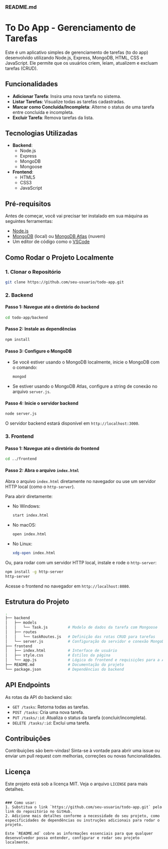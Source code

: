 
### README.md


# To Do App - Gerenciamento de Tarefas

Este é um aplicativo simples de gerenciamento de tarefas (to do app) desenvolvido utilizando Node.js, Express, MongoDB, HTML, CSS e JavaScript. Ele permite que os usuários criem, leiam, atualizem e excluam tarefas (CRUD).

## Funcionalidades

- **Adicionar Tarefa**: Insira uma nova tarefa no sistema.
- **Listar Tarefas**: Visualize todas as tarefas cadastradas.
- **Marcar como Concluída/Incompleta**: Alterne o status de uma tarefa entre concluída e incompleta.
- **Excluir Tarefa**: Remova tarefas da lista.

## Tecnologias Utilizadas

- **Backend**:
  - Node.js
  - Express
  - MongoDB
  - Mongoose
- **Frontend**:
  - HTML5
  - CSS3
  - JavaScript 

## Pré-requisitos

Antes de começar, você vai precisar ter instalado em sua máquina as seguintes ferramentas:
- [Node.js](https://nodejs.org/)
- [MongoDB](https://www.mongodb.com/try/download/community) (local) ou [MongoDB Atlas](https://www.mongodb.com/cloud/atlas) (nuvem)
- Um editor de código como o [VSCode](https://code.visualstudio.com/)

## Como Rodar o Projeto Localmente

### 1. Clonar o Repositório

```bash
git clone https://github.com/seu-usuario/todo-app.git
```

### 2. Backend

#### Passo 1: Navegue até o diretório do backend

```bash
cd todo-app/backend
```

#### Passo 2: Instale as dependências

```bash
npm install
```

#### Passo 3: Configure o MongoDB

- Se você estiver usando o MongoDB localmente, inicie o MongoDB com o comando:

  ```bash
  mongod
  ```

- Se estiver usando o MongoDB Atlas, configure a string de conexão no arquivo `server.js`.

#### Passo 4: Inicie o servidor backend

```bash
node server.js
```

O servidor backend estará disponível em `http://localhost:3000`.

### 3. Frontend

#### Passo 1: Navegue até o diretório do frontend

```bash
cd ../frontend
```

#### Passo 2: Abra o arquivo `index.html`

Abra o arquivo `index.html` diretamente no navegador ou use um servidor HTTP local (como o `http-server`).

Para abrir diretamente:

- No Windows:

  ```bash
  start index.html
  ```

- No macOS:

  ```bash
  open index.html
  ```

- No Linux:

  ```bash
  xdg-open index.html
  ```

Ou, para rodar com um servidor HTTP local, instale e rode o `http-server`:

```bash
npm install -g http-server
http-server
```

Acesse o frontend no navegador em `http://localhost:8080`.

## Estrutura do Projeto

```bash
.
├── backend
│   ├── models
│   │   └── Task.js         # Modelo de dados da tarefa com Mongoose
│   ├── routes
│   │   └── taskRoutes.js   # Definição das rotas CRUD para tarefas
│   └── server.js           # Configuração do servidor e conexão MongoDB
├── frontend
│   ├── index.html          # Interface de usuário
│   ├── style.css           # Estilos da página
│   └── app.js              # Lógica do frontend e requisições para a API
├── README.md               # Documentação do projeto
└── package.json            # Dependências do backend
```

## API Endpoints

As rotas da API do backend são:

- `GET /tasks`: Retorna todas as tarefas.
- `POST /tasks`: Cria uma nova tarefa.
- `PUT /tasks/:id`: Atualiza o status da tarefa (concluir/incompleta).
- `DELETE /tasks/:id`: Exclui uma tarefa.

## Contribuições

Contribuições são bem-vindas! Sinta-se à vontade para abrir uma issue ou enviar um pull request com melhorias, correções ou novas funcionalidades.

## Licença

Este projeto está sob a licença MIT. Veja o arquivo `LICENSE` para mais detalhes.

```

### Como usar:
1. Substitua o link `https://github.com/seu-usuario/todo-app.git` pelo link do repositório no GitHub.
2. Adicione mais detalhes conforme a necessidade do seu projeto, como especificidades de dependências ou instruções adicionais para rodar o projeto.

Este `README.md` cobre as informações essenciais para que qualquer desenvolvedor possa entender, configurar e rodar seu projeto localmente.
